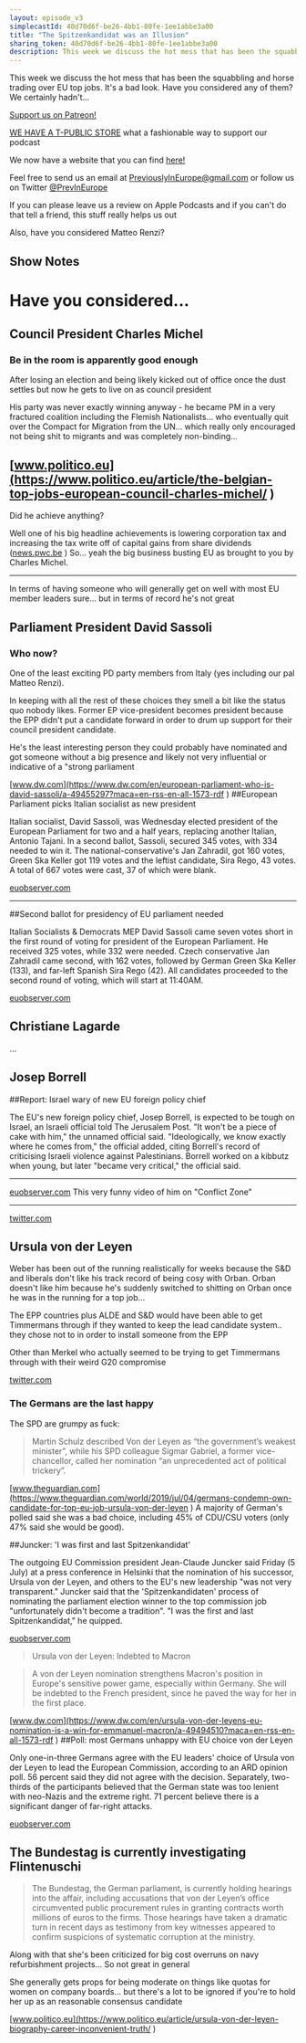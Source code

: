 ```yaml
---
layout: episode_v3
simplecastId: 40d70d6f-be26-4bb1-80fe-1ee1abbe3a00
title: "The Spitzenkandidat was an Illusion"
sharing_token: 40d70d6f-be26-4bb1-80fe-1ee1abbe3a00
description: This week we discuss the hot mess that has been the squabbling and horse trading over EU top jobs. It's a bad look
---
```


This week we discuss the hot mess that has been the squabbling and horse trading over EU top jobs. It's a bad look. Have you considered any of them? We certainly hadn't...
 
 [Support us on Patreon!][5]

[WE HAVE A T-PUBLIC STORE][1] what a fashionable way to support our podcast

We now have a website that you can find [here!][2]

Feel free to send us an email at [PreviouslyInEurope@gmail.com][3] or follow us on Twitter [@PrevInEurope][4]

If you can please leave us a review on Apple Podcasts and if you can't do that tell a friend, this stuff really helps us out

Also, have you considered Matteo Renzi? 

  [1]:https://www.teepublic.com/user/previneurope
  [2]:http://previouslyineurope.eu/
  [3]:https://previouslyineurope@gmail.com
  [4]: https://twitter.com/PrevInEurope
  [5]: https://www.patreon.com/previouslyineurope

## Show Notes

# Have you considered...
## Council President Charles Michel


### Be in the room is apparently good enough

After losing an election and being likely kicked out of office once the dust settles but now he gets to live on as council president

His party was never exactly winning anyway - he became PM in a very fractured coalition including the Flemish Nationalists... who eventually quit over the Compact for Migration from the UN... which really only encouraged not being shit to migrants and was completely non-binding...

[www.politico.eu](https://www.politico.eu/article/the-belgian-top-jobs-european-council-charles-michel/
)
--------

Did he achieve anything?

Well one of his big headline achievements is lowering corporation tax and increasing the tax write off of capital gains from share dividends ([news.pwc.be](https://news.pwc.be/belgian-corporate-tax-reform-enacted-just-in-time-for-the-xmas-new-year-celebrations/)
)
So... yeah the big business busting EU as brought to you by Charles Michel.

----

In terms of having someone who will generally get on well with most EU member leaders sure... but in terms of record he's not great

## Parliament President David Sassoli


### Who now?

One of the least exciting PD party members from Italy (yes including our pal Matteo Renzi).

In keeping with all the rest of these choices they smell a bit like the status quo nobody likes. Former EP vice-president becomes president because the EPP didn't put a candidate forward in order to drum up support for their council president candidate.

He's the least interesting person they could probably have nominated and got someone without a big presence and likely not very influential or indicative of a "strong parliament

[www.dw.com](https://www.dw.com/en/european-parliament-who-is-david-sassoli/a-49455297?maca=en-rss-en-all-1573-rdf
)
##European Parliament picks Italian socialist as new president

Italian socialist, David Sassoli, was Wednesday elected president of the European Parliament for two and a half years, replacing another Italian, Antonio Tajani. In a second ballot, Sassoli, secured 345 votes, with 334 needed to win it. The national-conservative's Jan Zahradil, got 160 votes, Green Ska Keller got 119 votes and the leftist candidate, Sira Rego, 43 votes. A total of 667 votes were cast, 37 of which were blank.

[euobserver.com](https://euobserver.com/tickers/145350
)
_____

##Second ballot for presidency of EU parliament needed

Italian Socialists & Democrats MEP David Sassoli came seven votes short in the first round of voting for president of the European Parliament. He received 325 votes, while 332 were needed. Czech conservative Jan Zahradil came second, with 162 votes, followed by German Green Ska Keller (133), and far-left Spanish Sira Rego (42). All candidates proceeded to the second round of voting, which will start at 11:40AM.

[euobserver.com](https://euobserver.com/tickers/145349
)
## Christiane Lagarde
...

## Josep Borrell


##Report: Israel wary of new EU foreign policy chief

The EU's new foreign policy chief, Josep Borrell, is expected to be tough on Israel, an Israeli official told The Jerusalem Post. "It won't be a piece of cake with him," the unnamed official said. "Ideologically, we know exactly where he comes from," the official added, citing Borrell's record of criticising Israeli violence against Palestinians. Borrell worked on a kibbutz when young, but later "became very critical," the official said.

_____

[euobserver.com](https://euobserver.com/tickers/145363
)
This very funny video of him on "Conflict Zone"

___

[twitter.com](https://twitter.com/joethebrew/status/1111162199462993920
)
## Ursula von der Leyen


Weber has been out of the running realistically for weeks because the S&D and liberals don't like his track record of being cosy with Orban. Orban doesn't like him because he's suddenly switched to shitting on Orban once he was in the running for a top job...

The EPP countries plus ALDE and S&D would have been able to get Timmermans through if they wanted to keep the lead candidate system.. they chose not to in order to install someone from the EPP

Other than Merkel who actually seemed to be trying to get Timmermans through with their weird G20 compromise

[twitter.com](https://twitter.com/rdanielkelemen/status/1146809381142564864?
)
### The Germans are the last happy

The SPD are grumpy as fuck:

> Martin Schulz described Von der Leyen as “the government’s weakest minister”, while his SPD colleague Sigmar Gabriel, a former vice-chancellor, called her nomination “an unprecedented act of political trickery”.

[www.theguardian.com](https://www.theguardian.com/world/2019/jul/04/germans-condemn-own-candidate-for-top-eu-job-ursula-von-der-leyen
)
A majority of German's polled said she was a bad choice, including 45% of CDU/CSU voters (only 47% said she would be good).

##Juncker: 'I was first and last Spitzenkandidat'

The outgoing EU Commission president Jean-Claude Juncker said Friday (5 July) at a press conference in Helsinki that the nomination of his successor, Ursula von der Leyen, and others to the EU's new leadership "was not very transparent." Juncker said that the 'Spitzenkandidaten' process of nominating the parliament election winner to the top commission job "unfortunately didn't become a tradition". "I was the first and last Spitzenkandidat," he quipped.

[euobserver.com](https://euobserver.com/tickers/145379
)
> Ursula von der Leyen: Indebted to Macron

> A von der Leyen nomination strengthens Macron's position in Europe's sensitive power game, especially within Germany. She will be indebted to the French president, since he paved the way for her in the first place.

[www.dw.com](https://www.dw.com/en/ursula-von-der-leyens-eu-nomination-is-a-win-for-emmanuel-macron/a-49494510?maca=en-rss-en-all-1573-rdf
)
##Poll: most Germans unhappy with EU choice von der Leyen

Only one-in-three Germans agree with the EU leaders' choice of Ursula von der Leyen to lead the European Commission, according to an ARD opinion poll. 56 percent said they did not agree with the decision. Separately, two-thirds of the participants believed that the German state was too lenient with neo-Nazis and the extreme right. 71 percent believe there is a significant danger of far-right attacks.

[euobserver.com](https://euobserver.com/tickers/145374
)
## The Bundestag is currently investigating Flintenuschi

>The Bundestag, the German parliament, is currently holding hearings into the affair, including accusations that von der Leyen’s office circumvented public procurement rules in granting contracts worth millions of euros to the firms. Those hearings have taken a dramatic turn in recent days as testimony from key witnesses appeared to confirm suspicions of systematic corruption at the ministry.

Along with that she's been criticized for big cost overruns on navy refurbishment projects... So not great in general

She generally gets props for being moderate on things like quotas for women on company boards... but there's a lot to be ignored if you're to hold her up as an reasonable consensus candidate

[www.politico.eu](https://www.politico.eu/article/ursula-von-der-leyen-biography-career-inconvenient-truth/
)
